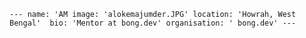 `---
name: 'AM
image: 'alokemajumder.JPG'
location: 'Howrah, West Bengal' 
bio: 'Mentor at bong.dev'
organisation: ' bong.dev'
---`
